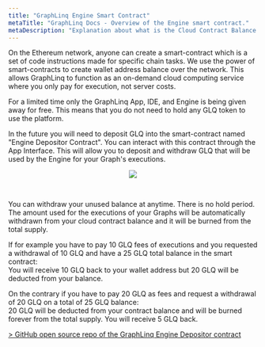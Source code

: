```yaml
---
title: "GraphLinq Engine Smart Contract"
metaTitle: "GraphLinq Docs - Overview of the Engine smart contract."
metaDescription: "Explanation about what is the Cloud Contract Balance."
---
```


On the Ethereum network, anyone can create a smart-contract which is a set of code instructions made for specific chain tasks.
We use the power of smart-contracts to create wallet address balance over the network. This allows GraphLinq to function as an on-demand cloud computing service where you only pay for execution, not server costs.

For a limited time only the GraphLinq App, IDE, and Engine is being given away for free. This means that you do not need to hold any GLQ token to use the platform.

In the future you will need to deposit GLQ into the smart-contract named "Engine Depositor Contract". You can interact with this contract through the App Interface. This will allow you to deposit and withdraw GLQ that will be used by the Engine for your Graph's executions.

<center>
<img src="https://betatest.jr00t.com/deposit.png"
     style="margin-bottom:30px;" />
</center>

You can withdraw your unused balance at anytime. There is no hold period. The amount used for the executions of your Graphs will be automatically withdrawn from your cloud contract balance and it will be burned from the total supply.

If for example you have to pay 10 GLQ fees of executions and you requested a withdrawal of 10 GLQ and have a 25 GLQ total balance in the smart contract:<br/>
You will receive 10 GLQ back to your wallet address but 20 GLQ will be deducted from your balance.

On the contrary if you have to pay 20 GLQ as fees and request a withdrawal of 20 GLQ on a total of 25 GLQ balance:<br/>
20 GLQ will be deducted from your contract balance and will be burned forever from the total supply. You will receive 5 GLQ back.

<a href="https://github.com/GraphLinq/GraphLinq.EngineDepositorContract">> GitHub open source repo of the GraphLinq Engine Depositor contract</a>
